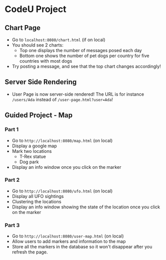 # CodeU Project

## Chart Page
- Go to `localhost:8080/chart.html` (if on local)
- You should see 2 charts:
  - Top one displays the number of messages posed each day
  - Bottom one shows the number of pet dogs per country for five countries with most dogs
- Try posting a message, and see that the top chart changes accordingly!

## Server Side Rendering
- User Page is now server-side rendered! The URL is for instance `/users/Ada` instead of `/user-page.html?user=Ada`! 

## Guided Project - Map
### Part 1
- Go to `http://localhost:8080/map.html` (on local)
- Display a google map
- Mark two locations
  - T-Rex statue
  - Dog park
- Display an info window once you click on the marker

### Part 2
- Go to `http://localhost:8080/ufo.html` (on local)
- Display all UFO sightings
- Clustering the locations
- Display an info window showing the state of the location once you click on the marker

### Part 3
- Go to `http://localhost:8080/user-map.html` (on local)
- Allow users to add markers and information to the map
- Store all the markers in the database so it won't disappear after you refresh the page.
